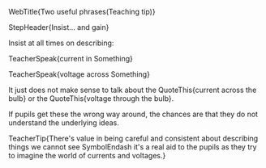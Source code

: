 WebTitle{Two useful phrases(Teaching tip)}

StepHeader{Insist&hellip;  and gain}

Insist at all times on describing:

TeacherSpeak{current in Something}

TeacherSpeak{voltage across Something}

It just does not make sense to talk about the QuoteThis{current across the bulb} or the QuoteThis{voltage through the bulb}.

If pupils get these the wrong way around, the chances are that they do not understand the underlying ideas.

TeacherTip{There's value in being careful and consistent about describing things we cannot see SymbolEndash it's a real aid to the pupils as they try to imagine the world of currents and voltages.}

